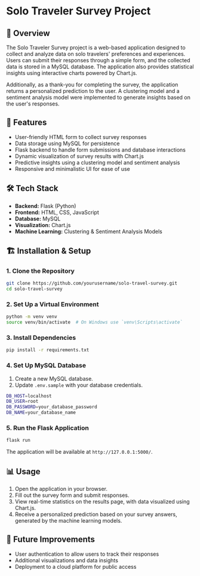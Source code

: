# Solo Traveler Survey Project

## 📌 Overview

The Solo Traveler Survey project is a web-based application designed to collect and analyze data on solo travelers' preferences and experiences. Users can submit their responses through a simple form, and the collected data is stored in a MySQL database. The application also provides statistical insights using interactive charts powered by Chart.js.

Additionally, as a thank-you for completing the survey, the application returns a personalized prediction to the user. A clustering model and a sentiment analysis model were implemented to generate insights based on the user's responses.

## 🚀 Features

- User-friendly HTML form to collect survey responses
- Data storage using MySQL for persistence
- Flask backend to handle form submissions and database interactions
- Dynamic visualization of survey results with Chart.js
- Predictive insights using a clustering model and sentiment analysis
- Responsive and minimalistic UI for ease of use

## 🛠 Tech Stack

- **Backend:** Flask (Python)
- **Frontend:** HTML, CSS, JavaScript
- **Database:** MySQL
- **Visualization:** Chart.js
- **Machine Learning:** Clustering & Sentiment Analysis Models

## 🏗 Installation & Setup

### 1. Clone the Repository

```bash
git clone https://github.com/yourusername/solo-travel-survey.git
cd solo-travel-survey
```

### 2. Set Up a Virtual Environment

```bash
python -m venv venv
source venv/bin/activate  # On Windows use `venv\Scripts\activate`
```

### 3. Install Dependencies

```bash
pip install -r requirements.txt
```

### 4. Set Up MySQL Database

1. Create a new MySQL database.
2. Update `.env.sample` with your database credentials.

```bash
DB_HOST=localhost
DB_USER=root
DB_PASSWORD=your_database_password
DB_NAME=your_database_name
```

### 5. Run the Flask Application

```bash
flask run
```

The application will be available at `http://127.0.0.1:5000/`.

## 📊 Usage

1. Open the application in your browser.
2. Fill out the survey form and submit responses.
3. View real-time statistics on the results page, with data visualized using Chart.js.
4. Receive a personalized prediction based on your survey answers, generated by the machine learning models.

## 🔧 Future Improvements

- User authentication to allow users to track their responses
- Additional visualizations and data insights
- Deployment to a cloud platform for public access

